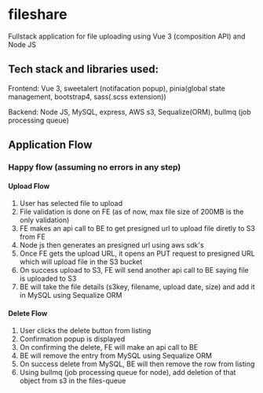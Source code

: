 # fileshare
Fullstack application for file uploading using Vue 3 (composition API) and Node JS

## Tech stack and libraries used:
Frontend: Vue 3, sweetalert (notifacation popup), pinia(global state management, bootstrap4, sass(.scss extension))

Backend: Node JS, MySQL, express, AWS s3, Sequalize(ORM), bullmq (job processing queue)

## Application Flow
### Happy flow (assuming no errors in any step)

#### Upload Flow
1. User has selected file to upload
2. File validation is done on FE (as of now, max file size of 200MB is the only validation)
3. FE makes an api call to BE to get presigned url to upload file diretly to S3 from FE
4. Node js then generates an presigned url using aws sdk's
5. Once FE gets the upload URL, it opens an PUT request to presigned URL which will upload file in the S3 bucket
6. On success upload to S3, FE will send another api call to BE saying file is uploaded to S3
7. BE will take the file details (s3key, filename, upload date, size) and add it in MySQL using Sequalize ORM


#### Delete Flow
1. User clicks the delete button from listing
2. Confirmation popup is displayed
3. On confirming the delete, FE will make an api call to BE
4. BE will remove the entry from MySQL using Sequalize ORM
5. On success delete from MySQL, BE will then remove the row from listing
6. Using bullmq (job processing queue for node), add deletion of that object from s3 in the files-queue
